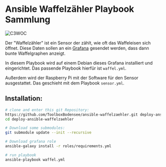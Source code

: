  Ansible Waffelzähler Playbook Sammlung
==========================================
![C3WOC](https://c3woc.de/images/logo/c3woc.svg "C3WOC")

Der "Waffelzähler" ist ein Sensor der zählt, wie oft das Waffeleisen sich öffnet. 
Diese Daten sollen an ein [Grafana](https://status.c3woc.de) gesendet werden,
dass dann bunte Waffelgraphen anzeigt. 

In diesem Playbook wird auf einem Debian dieses Grafana installiert und eingerichtet.
Das passende Playbook hierfür ist ``waffel.yml``.

Außerdem wird der Raspberry Pi mit der Software für den Sensor ausgestattet.
Das geschieht mit dem Playbook ``sensor.yml``.

 Installation:
---------------
```bash
# clone and enter this git Repository:
https://github.com/ToolboxBodensee/ansible-waffelzaehler.git deploy-ansible-waffelzaehler
cd deploy-ansible-waffelzaehler

# Download some submodules:
git submodule update --init --recursive

# Download grafana role
ansible-galaxy install -r roles/requirements.yml

# run playbook
ansible-playbook waffel.yml

```


